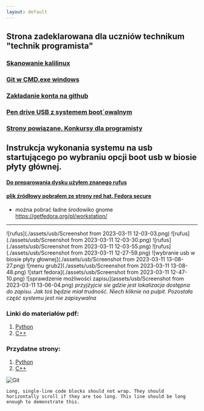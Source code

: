 ```yaml
---
layout: default
---
```

## Strona zadeklarowana dla uczniów technikum "technik programista" 
### [Skanowanie kalilinux](./Net_scan.md)
### [Git w CMD.exe windows ](./git_windows.md)
### [Zakładanie konta na github](./another-page.md)
### [Pen drive USB z systemem boot`owalnym](./usbboot.md)
### [Strony powiązane. Konkursy dla programisty](http://programista1a.site)
## Instrukcja wykonania systemu na usb startującego po wybraniu opcji boot usb w biosie płyty głównej.
#### [Do preparowania dysku użyłem znanego rufus ](./https://rufus.ie/en)
#### [plik źródłowy pobrałem ze strony red hat. Fedora secure](./https://labs.fedoraproject.org/pl/security/)
* można pobrać ładne środowiko gnome https://getfedora.org/pl/workstation/
* * *
![rufus](./assets/usb/Screenshot from 2023-03-11 12-03-03.png)
![rufus](./assets/usb/Screenshot from 2023-03-11 12-03-30.png)
![rufus](./assets/usb/Screenshot from 2023-03-11 12-03-55.png)
![rufus](./assets/usb/Screenshot from 2023-03-11 12-27-59.png)
![wybranie usb w biosie płyty głownej](./assets/usb/Screenshot from 2023-03-11 13-08-27.png)
![menu grub2](./assets/usb/Screenshot from 2023-03-11 13-08-48.png)
![start fedora](./assets/usb/Screenshot from 2023-03-11 12-47-10.png)
![sprawdzenie możliwości zapisu](assets/usb/Screenshot from 2023-03-11 13-06-04.png)
*przyjżyjcie sie gdzie jest lokalizacja dostępna do zapisu. Jak toś będzie miał trudność. Niech kliknie na pulpit. Pozostała część systemu jest nie zapisywalna*

### Linki do materiałów pdf:

1. [Python](https://drive.google.com/drive/folders/13pR3LL6UMCNZz09_yeIj3gIQRAQDXww3?usp=share_link)
2. [C++](https://docs.google.com/document/d/1ZwpNzletq-gW2Pj4nE3uNbVGeXjvHTOL/edit?usp=sharing&ouid=117430536303352971908&rtpof=true&sd=true)

### Przydatne strony:
1. [Python](https://python101.readthedocs.io/pl/latest/podstawy/index.html#materialy)
2. [C++](https://cpp0x.pl/kursy/Kurs-C++/1)


![Git](https://github.githubassets.com/images/icons/emoji/octocat.png)

```
Long, single-line code blocks should not wrap. They should horizontally scroll if they are too long. This line should be long enough to demonstrate this.
```
